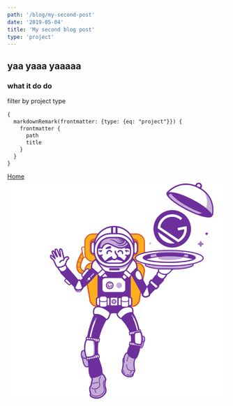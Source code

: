 ```yaml
---
path: '/blog/my-second-post'
date: '2019-05-04'
title: 'My second blog post'
type: 'project'
---
```


## yaa yaaa yaaaaa

### what it do do

filter by project type

```
{
  markdownRemark(frontmatter: {type: {eq: "project"}}) {
    frontmatter {
      path
      title
    }
  }
}
```

[Home](/)
![some picture](../images/gatsby-astronaut-2.png)
